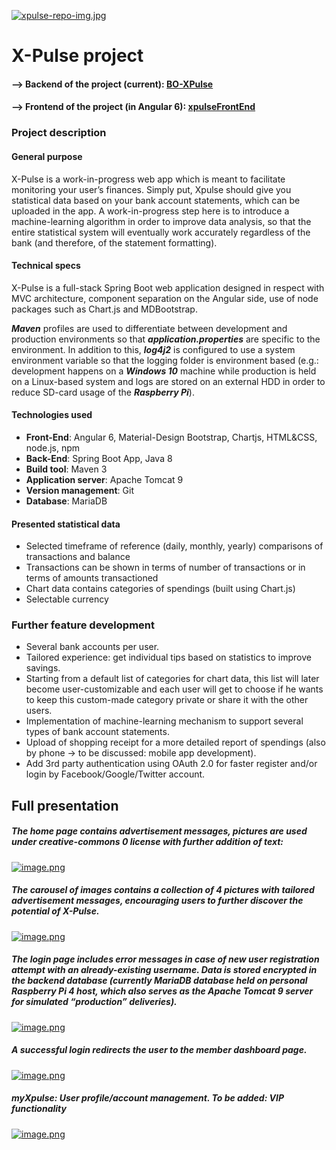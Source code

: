 [![xpulse-repo-img.jpg](https://i.postimg.cc/hjWcSZBr/xpulse-repo-img.jpg)](https://postimg.cc/LqTrDThY)
# X-Pulse project
#### --> Backend of the project (current): [BO-XPulse](https://github.com/Pyaeth/BO-XPulse)
#### --> Frontend of the project (in Angular 6): [xpulseFrontEnd](https://github.com/Pyaeth/xpulseFrontEnd)

### Project description
#### General purpose
X-Pulse is a work-in-progress web app which is meant to facilitate monitoring your user’s finances. Simply put, Xpulse should give you statistical data based on your bank account statements, which can be uploaded in the app. A work-in-progress step here is to introduce a machine-learning algorithm in order to improve data analysis, so that the entire statistical system will eventually work accurately regardless of the bank (and therefore, of the statement formatting).
#### Technical specs
X-Pulse is a full-stack Spring Boot web application designed in respect with MVC architecture, component separation on the Angular side, use of node packages such as Chart.js and MDBootstrap. 

_**Maven**_ profiles are used to differentiate between development and production environments so that _**application.properties**_ are specific to the environment. In addition to this, _**log4j2**_ is configured to use a system environment variable so that the logging folder is environment based (e.g.: development happens on a _**Windows 10**_ machine while production is held on a Linux-based system and logs are stored on an external HDD in order to reduce SD-card usage of the _**Raspberry Pi**_).
#### Technologies used
- **Front-End**: Angular 6, Material-Design Bootstrap, Chartjs, HTML&CSS, node.js, npm
- **Back-End**: Spring Boot App, Java 8
- **Build tool**: Maven 3
- **Application server**: Apache Tomcat 9
- **Version management**: Git
- **Database**: MariaDB
#### Presented statistical data
-	Selected timeframe of reference (daily, monthly, yearly) comparisons of transactions and balance
-	Transactions can be shown in terms of number of transactions or in terms of amounts transactioned
-	Chart data contains categories of spendings (built using Chart.js)
- Selectable currency
### Further feature development
-	Several bank accounts per user.
-	Tailored experience: get individual tips based on statistics to improve savings.
-	Starting from a default list of categories for chart data, this list will later become user-customizable and each user will get to choose if he wants to keep this custom-made category private or share it with the other users.
- Implementation of machine-learning mechanism to support several types of bank account statements.
- Upload of shopping receipt for a more detailed report of spendings (also by phone -> to be discussed: mobile app development).
- Add 3rd party authentication using OAuth 2.0 for faster register and/or login by Facebook/Google/Twitter account.
## Full presentation
##### The home page contains advertisement messages, pictures are used under creative-commons 0 license with further addition of text:

[![image.png](https://i.postimg.cc/kGHfNKGj/image.png)](https://postimg.cc/2L4Qrq4v)

##### The carousel of images contains a collection of 4 pictures with tailored advertisement messages, encouraging users to further discover the potential of X-Pulse.

[![image.png](https://i.postimg.cc/dQfBxRQ6/image.png)](https://postimg.cc/fkxm399S)

##### The login page includes error messages in case of new user registration attempt with an already-existing username. Data is stored encrypted in the backend database (currently MariaDB database held on personal Raspberry Pi 4 host, which also serves as the Apache Tomcat 9 server for simulated “production” deliveries).

[![image.png](https://i.postimg.cc/28fPtfS2/image.png)](https://postimg.cc/V5DGSpMC)

##### A successful login redirects the user to the member dashboard page.

[![image.png](https://i.postimg.cc/3r4dr27d/image.png)](https://postimg.cc/ThxRCLK6)

##### myXpulse: User profile/account management. To be added: VIP functionality

[![image.png](https://i.postimg.cc/mg2zQDK9/image.png)](https://postimg.cc/JGvz81r7)
